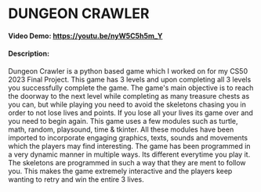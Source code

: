 # DUNGEON CRAWLER
#### Video Demo: <https://youtu.be/nyW5C5h5m_Y>
#### Description: 
  Dungeon Crawler is a python based game which I worked on for my CS50 2023 Final Project. This game has 3 levels and upon completing all 3 levels you successfully complete the game. The game's main objective is to reach the doorway to the next level while completing as many treasure chests as you can, but while playing you need to avoid the skeletons chasing you in order to not lose lives and points. If you lose all your lives its game over and you need to begin again.
    This game uses a few modules such as turtle, math, random, playsound, time & tkinter. All these modules have been imported to incorporate engaging graphics, texts, sounds and movements which the players may find interesting. The game has been programmed in a very dynamic manner in multiple ways. Its different everytime you play it. The skeletons are programmed in such a way that they are ment to follow you. This makes the game extremely interactive and the players keep wanting to retry and win the entire 3 lives.
    
